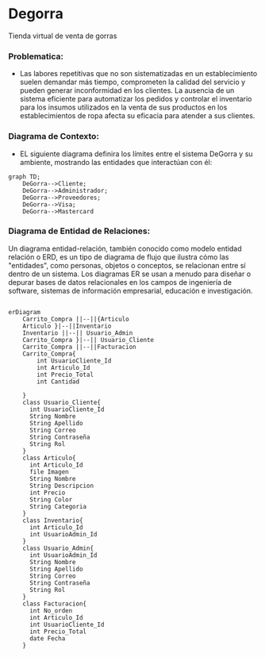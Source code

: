 # Degorra
Tienda virtual de venta de gorras


### Problematica:

- Las labores repetitivas que no son sistematizadas en un establecimiento suelen demandar más tiempo, comprometen la calidad del servicio y pueden generar inconformidad en los clientes. La ausencia de un sistema eficiente para automatizar los pedidos y controlar el inventario para los insumos utilizados en la venta de sus productos en los establecimientos de ropa afecta su eficacia para atender a sus clientes.


### Diagrama de Contexto:

- EL siguiente diagrama definira los límites entre el sistema DeGorra y su ambiente, mostrando las entidades que interactúan con él:

```mermaid
graph TD;
    DeGorra-->Cliente;
    DeGorra-->Administrador;
    DeGorra-->Proveedores;
    DeGorra-->Visa;
    DeGorra-->Mastercard
```



### Diagrama de Entidad de Relaciones: 

Un diagrama entidad-relación, también conocido como modelo entidad relación o ERD, es un tipo de diagrama de flujo que ilustra cómo las "entidades", como personas, objetos o conceptos, se relacionan entre sí dentro de un sistema. Los diagramas ER se usan a menudo para diseñar o depurar bases de datos relacionales en los campos de ingeniería de software, sistemas de información empresarial, educación e investigación.

```mermaid

erDiagram
    Carrito_Compra ||--||{Articulo
    Articulo }|--||Inventario
    Inventario ||--|| Usuario_Admin
    Carrito_Compra }|--|| Usuario_Cliente
    Carrito_Compra ||--||Facturacion
    Carrito_Compra{
        int UsuarioCliente_Id
        int Articulo_Id
        int Precio_Total
        int Cantidad

    }
    class Usuario_Cliente{
      int UsuarioCliente_Id
      String Nombre
      String Apellido
      String Correo
      String Contraseña
      String Rol
    }
    class Articulo{
      int Articulo_Id
      file Imagen
      String Nombre
      String Descripcion
      int Precio
      String Color
      String Categoria
    }
    class Inventario{
      int Articulo_Id
      int UsuarioAdmin_Id
    }
    class Usuario_Admin{
      int UsuarioAdmin_Id
      String Nombre
      String Apellido
      String Correo
      String Contraseña
      String Rol
    }
    class Facturacion{
      int No_orden
      int Articulo_Id
      int UsuarioCliente_Id
      int Precio_Total
      date Fecha
    }

```